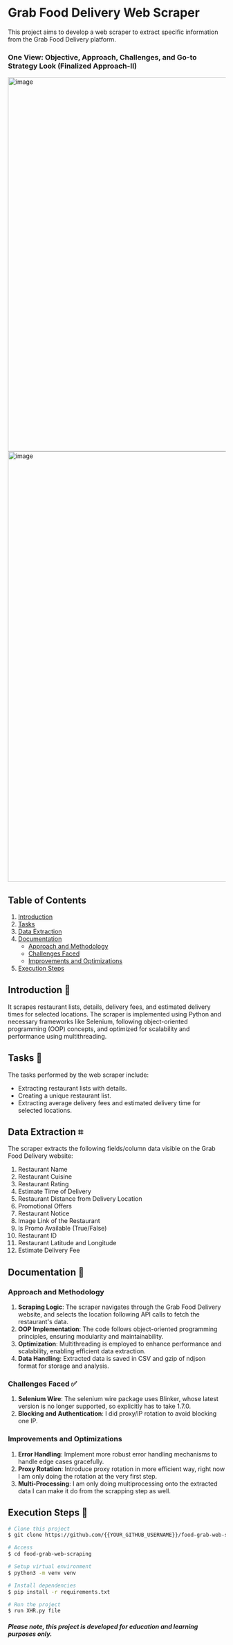 # Grab Food Delivery Web Scraper

This project aims to develop a web scraper to extract specific information from the Grab Food Delivery platform.

### One View: Objective, Approach, Challenges, and Go-to Strategy Look (Finalized Approach-II)
<img width="864" alt="image" src="https://github.com/Aadi71/food-grab-web-scraping/assets/73948412/1a5876fb-b826-4d03-9ece-7f6053195769">
<img width="994" alt="image" src="https://github.com/Aadi71/food-grab-web-scraping/assets/73948412/b2d998d8-60ff-463c-9228-8dca2e75b319">

## Table of Contents
1. [Introduction](#introduction)
2. [Tasks](#tasks)
3. [Data Extraction](#data-extraction)
4. [Documentation](#documentation)
    - [Approach and Methodology](#approach-and-methodology)
    - [Challenges Faced](#challenges-faced)
    - [Improvements and Optimizations](#improvements-and-optimizations)
5. [Execution Steps](#execution-steps)

## Introduction 🧩
It scrapes restaurant lists, details, delivery fees, and estimated delivery times for selected locations. The scraper is implemented using Python and necessary frameworks like Selenium, following object-oriented programming (OOP) concepts, and optimized for scalability and performance using multithreading.

## Tasks 📝
The tasks performed by the web scraper include:
- Extracting restaurant lists with details.
- Creating a unique restaurant list.
- Extracting average delivery fees and estimated delivery time for selected locations.

## Data Extraction ⌗
The scraper extracts the following fields/column data visible on the Grab Food Delivery website:
1. Restaurant Name
2. Restaurant Cuisine
3. Restaurant Rating
4. Estimate Time of Delivery
5. Restaurant Distance from Delivery Location
6. Promotional Offers
7. Restaurant Notice
8. Image Link of the Restaurant
9. Is Promo Available (True/False)
10. Restaurant ID
11. Restaurant Latitude and Longitude
12. Estimate Delivery Fee

## Documentation 📄
### Approach and Methodology
1. **Scraping Logic**: The scraper navigates through the Grab Food Delivery website, and selects the location following API calls to fetch the restaurant's data.
2. **OOP Implementation**: The code follows object-oriented programming principles, ensuring modularity and maintainability.
3. **Optimization**: Multithreading is employed to enhance performance and scalability, enabling efficient data extraction.
4. **Data Handling**: Extracted data is saved in CSV and gzip of ndjson format for storage and analysis.

### Challenges Faced ✅
1. **Selenium Wire**: The selenium wire package uses Blinker, whose latest version is no longer supported, so explicitly has to take 1.7.0.
2. **Blocking and Authentication**: I did proxy/IP rotation to avoid blocking one IP.

### Improvements and Optimizations
1. **Error Handling**: Implement more robust error handling mechanisms to handle edge cases gracefully.
2. **Proxy Rotation**: Introduce proxy rotation in more efficient way, right now I am only doing the rotation at the very first step.
3. **Multi-Processing**: I am only doing multiprocessing onto the extracted data I can make it do from the scrapping step as well.

## Execution Steps 🚀
```bash
# Clone this project
$ git clone https://github.com/{{YOUR_GITHUB_USERNAME}}/food-grab-web-scraping

# Access
$ cd food-grab-web-scraping

# Setup virtual environment
$ python3 -m venv venv

# Install dependencies
$ pip install -r requirements.txt

# Run the project
$ run XHR.py file
```


#### <i>Please note, this project is developed for education and learning purposes only.</i>
